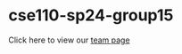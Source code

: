 # cse110-sp24-group15

Click here to view our [team page](https://github.com/cse110-sp24-group15/cse110-sp24-group15/blob/main/admin/team.md)
